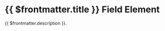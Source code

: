 # {{ $frontmatter.title }} Field Element

<span class="tm-lead">{{ $frontmatter.description }}.</span>
